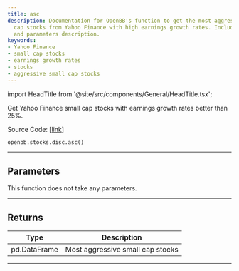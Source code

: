 ```yaml
---
title: asc
description: Documentation for OpenBB's function to get the most aggressive small
  cap stocks from Yahoo Finance with high earnings growth rates. Includes python code
  and parameters description.
keywords:
- Yahoo Finance
- small cap stocks
- earnings growth rates
- stocks
- aggressive small cap stocks
---
```


import HeadTitle from '@site/src/components/General/HeadTitle.tsx';

<HeadTitle title="stocks.disc.asc - Reference | OpenBB SDK Docs" />

Get Yahoo Finance small cap stocks with earnings growth rates better than 25%.

Source Code: [[link](https://github.com/OpenBB-finance/OpenBB/tree/main/openbb_terminal/stocks/discovery/yahoofinance_model.py#L138)]

```python
openbb.stocks.disc.asc()
```

---

## Parameters

This function does not take any parameters.

---

## Returns

| Type | Description |
| ---- | ----------- |
| pd.DataFrame | Most aggressive small cap stocks |
---

